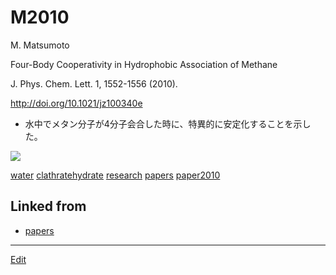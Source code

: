 # M2010

M. Matsumoto

Four-Body Cooperativity in Hydrophobic Association of Methane

J. Phys. Chem. Lett. 1, 1552-1556 (2010).

http://doi.org/10.1021/jz100340e


* 水中でメタン分子が4分子会合した時に、特異的に安定化することを示した。

![](https://i.gyazo.com/60afec7fa53ac2336f74db3400b04bf9.jpg)

[water](water.md) [clathratehydrate](clathratehydrate.md) [research](research.md) [papers](papers.md) [paper2010](paper2010.md) 


## Linked from

* [papers](papers.md)


----
[Edit](https://github.com/vitroid/vitroid.github.io/edit/master/MD/M2010.md)
